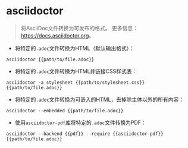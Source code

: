 # asciidoctor

> 将AsciiDoc文件转换为可发布的格式。
> 更多信息：<https://docs.asciidoctor.org>。

- 将特定的`.adoc`文件转换为HTML（默认输出格式）：

`asciidoctor {{path/to/file.adoc}}`

- 将特定的`.adoc`文件转换为HTML并链接CSS样式表：

`asciidoctor -a stylesheet {{path/to/stylesheet.css}} {{path/to/file.adoc}}`

- 将特定的`.adoc`文件转换为可嵌入的HTML，去掉除主体以外的所有内容：

`asciidoctor --embedded {{path/to/file.adoc}}`

- 使用`asciidoctor-pdf`库将特定的`.adoc`文件转换为PDF：

`asciidoctor --backend {{pdf}} --require {{asciidoctor-pdf}} {{path/to/file.adoc}}`